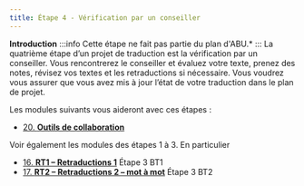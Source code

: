 ```yaml
---
title: Étape 4 - Vérification par un conseiller
---
```

**​Introduction**
:::info
Cette étape ne fait pas partie du plan d'ABU.*
:::
La quatrième étape d’un projet de traduction est la vérification par un conseiller. Vous rencontrerez le conseiller et évaluez votre texte, prenez des notes, révisez vos textes et les retraductions si nécessaire. Vous voudrez vous assurer que vous avez mis à jour l’état de votre traduction dans le plan de projet.

Les modules suivants vous aideront avec ces étapes :

-  [20. **Outils de collaboration**](20.Collaboration-tools.md)

Voir également les modules des étapes 1 à 3. En particulier
-  [16. **RT1 – Retraductions 1**](../04-Stage-3/16.BT1.md)  Étape 3 BT1
-  [17. **RT2 – Retraductions 2 – mot à mot**](../04-Stage-3/17.BT2.md)  Étape 3 BT2
